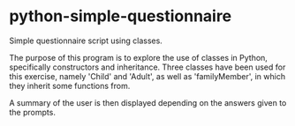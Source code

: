 # python-simple-questionnaire
Simple questionnaire script using classes. 

The purpose of this program is to explore the use of classes in Python, specifically constructors and inheritance. 
Three classes have been used for this exercise, namely 'Child' and 'Adult', as well as 'familyMember',
in which they inherit some functions from.

A summary of the user is then displayed depending on the answers given to the prompts. 
